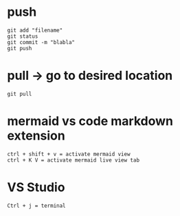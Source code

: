 
# push
```
git add "filename"
git status
git commit -m "blabla"
git push
```

# pull -> go to desired location
```
git pull
```




# mermaid vs code markdown extension
```
ctrl + shift + v = activate mermaid view
ctrl + K V = activate mermaid live view tab
```



# VS Studio
```
Ctrl + j = terminal
```
